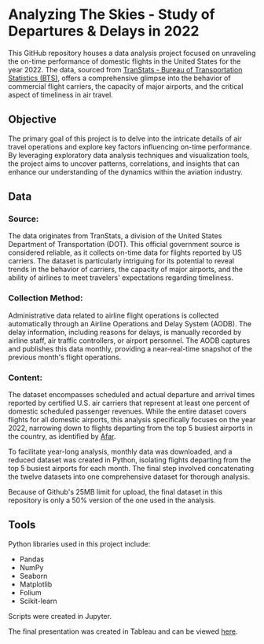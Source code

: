 # Analyzing The Skies - Study of Departures & Delays in 2022

This GitHub repository houses a data analysis project focused on unraveling the on-time performance of domestic flights in the United States for the year 2022. The data, sourced from [TranStats - Bureau of Transportation Statistics (BTS)](https://www.transtats.bts.gov/Tables.asp?QO_VQ=EFD&QO_anzr=Nv4yv0r%FDb0-gvzr%FDcr4s14zn0pr%FDQn6n&QO_fu146_anzr=b0-gvzr), offers a comprehensive glimpse into the behavior of commercial flight carriers, the capacity of major airports, and the critical aspect of timeliness in air travel.

## Objective

The primary goal of this project is to delve into the intricate details of air travel operations and explore key factors influencing on-time performance. By leveraging exploratory data analysis techniques and visualization tools, the project aims to uncover patterns, correlations, and insights that can enhance our understanding of the dynamics within the aviation industry.

## Data

### Source:
The data originates from TranStats, a division of the United States Department of Transportation (DOT). This official government source is considered reliable, as it collects on-time data for flights reported by US carriers. The dataset is particularly intriguing for its potential to reveal trends in the behavior of carriers, the capacity of major airports, and the ability of airlines to meet travelers' expectations regarding timeliness.

### Collection Method:
Administrative data related to airline flight operations is collected automatically through an Airline Operations and Delay System (AODB). The delay information, including reasons for delays, is manually recorded by airline staff, air traffic controllers, or airport personnel. The AODB captures and publishes this data monthly, providing a near-real-time snapshot of the previous month's flight operations.

### Content: 
The dataset encompasses scheduled and actual departure and arrival times reported by certified U.S. air carriers that represent at least one percent of domestic scheduled passenger revenues. While the entire dataset covers flights for all domestic airports, this analysis specifically focuses on the year 2022, narrowing down to flights departing from the top 5 busiest airports in the country, as identified by [Afar](https://www.afar.com/magazine/busiest-airports-in-the-us).

To facilitate year-long analysis, monthly data was downloaded, and a reduced dataset was created in Python, isolating flights departing from the top 5 busiest airports for each month. The final step involved concatenating the twelve datasets into one comprehensive dataset for thorough analysis.

Because of Github's 25MB limit for upload, the final dataset in this repository is only a 50% version of the one used in the analysis.

## Tools
Python libraries used in this project include:
- Pandas
- NumPy
- Seaborn
- Matplotlib
- Folium
- Scikit-learn

Scripts were created in Jupyter.

The final presentation was created in Tableau and can be viewed [here](https://public.tableau.com/app/profile/xavier.herrera1185/viz/Task6_7-AnalyzingTheSkies/ANALYZINGTHESKIES).
